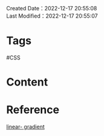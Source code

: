 Created Date：2022-12-17 20:55:08  
Last Modified：2022-12-17 20:55:07

# Tags

#CSS

# Content

# Reference

[linear- gradient](https://www.w3cplus.com/css3/do-you-really-understand-css-linear-gradients.html)
